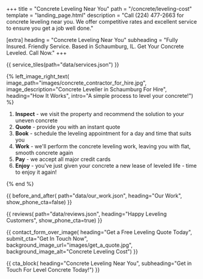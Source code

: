 +++
title = "Concrete Leveling Near You"
path = "/concrete/leveling-cost"
template = "landing_page.html"
description = "Call (224) 477-2663 for concrete leveling near you. We offer competitive rates and excellent service to ensure you get a job well done."

[extra]
heading = "Concrete Leveling Near You"
subheading = "Fully Insured. Friendly Service. Based in Schaumburg, IL. Get Your Concrete Leveled. Call Now."
+++

{{ service_tiles(path="data/services.json") }}

{% left_image_right_text(
     image_path="images/concrete_contractor_for_hire.jpg",
     image_description="Concrete Leveller in Schaumburg For Hire",
     heading="How It Works",
     intro="A simple process to level your concrete!") %}

1. **Inspect** - we visit the property and recommend the solution to your uneven concrete
2. **Quote** - provide you with an instant quote
3. **Book** - schedule the leveling appointment for a day and time that suits you
4. **Work** - we'll perform the concrete leveling work, leaving you with flat, smooth concrete again
5. **Pay** - we accept all major credit cards
6. **Enjoy** - you've just given your concrete a new lease of leveled life - time to enjoy it again!

{% end %}

{{ before_and_after(
     path="data/our_work.json",
     heading="Our Work",
     show_phone_cta=false) }}

{{ reviews(
     path="data/reviews.json",
     heading="Happy Leveling Customers",
     show_phone_cta=true) }}

{{ contact_form_over_image(
     heading="Get a Free Leveling Quote Today",
     submit_cta="Get In Touch Now",
     background_image_url="images/get_a_quote.jpg",
     background_image_alt="Concrete Leveling Cost") }}

{{ cta_block(
     heading="Concrete Leveling Near You",
     subheading="Get in Touch For Level Concrete Today!") }}